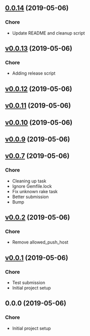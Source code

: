 
<a name="0.0.14"></a>
## [0.0.14](https://github.com/asartalo/sugod/compare/v0.0.13...0.0.14) (2019-05-06)

### Chore

* Update README and cleanup script


<a name="v0.0.13"></a>
## [v0.0.13](https://github.com/asartalo/sugod/compare/v0.0.12...v0.0.13) (2019-05-06)

### Chore

* Adding release script


<a name="v0.0.12"></a>
## [v0.0.12](https://github.com/asartalo/sugod/compare/v0.0.11...v0.0.12) (2019-05-06)


<a name="v0.0.11"></a>
## [v0.0.11](https://github.com/asartalo/sugod/compare/v0.0.10...v0.0.11) (2019-05-06)


<a name="v0.0.10"></a>
## [v0.0.10](https://github.com/asartalo/sugod/compare/v0.0.9...v0.0.10) (2019-05-06)


<a name="v0.0.9"></a>
## [v0.0.9](https://github.com/asartalo/sugod/compare/v0.0.7...v0.0.9) (2019-05-06)


<a name="v0.0.7"></a>
## [v0.0.7](https://github.com/asartalo/sugod/compare/v0.0.2...v0.0.7) (2019-05-06)

### Chore

* Cleaning up task
* Ignore Gemfile.lock
* Fix unknown rake task
* Better submission
* Bump


<a name="v0.0.2"></a>
## [v0.0.2](https://github.com/asartalo/sugod/compare/v0.0.1...v0.0.2) (2019-05-06)

### Chore

* Remove allowed_push_host


<a name="v0.0.1"></a>
## [v0.0.1](https://github.com/asartalo/sugod/compare/0.0.0...v0.0.1) (2019-05-06)

### Chore

* Test submission
* Initial project setup


<a name="0.0.0"></a>
## 0.0.0 (2019-05-06)

### Chore

* Initial project setup

